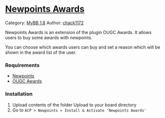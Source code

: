 # [Newpoints Awards](http://www.chack1172.altervista.org/Projects/MyBB-18/Newpoints-Awards.html)
Category: [MyBB 1.8](http://www.chack1172.altervista.org/Projects/MyBB-18/)
Author: [chack1172](http://en.chack1172.altervista.org)

Newpoints Awards is an extension of the plugin OUGC Awards. It allows users to buy some awards with newpoints.

You can choose which awards users can buy and set a reason which will be shown in the award list of the user.

### Requirements
- [Newpoints](https://community.mybb.com/mods.php?action=view&pid=94)
- [OUGC Awards](https://community.mybb.com/mods.php?action=view&pid=396)

### Installation
1. Upload contents of the folder Upload to your board directory
2. Go to `ACP > Newpoints > Install & Activate 'Newpoints Awards'`
